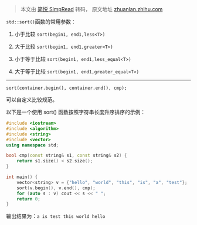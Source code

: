 > 本文由 [简悦 SimpRead](http://ksria.com/simpread/) 转码， 原文地址 [zhuanlan.zhihu.com](https://zhuanlan.zhihu.com/p/615321693)

`std::sort()`函数的常用参数：

1. 小于比较
`sort(begin1, end1,less<T>)`

2. 大于比较
`sort(begin1, end1,greater<T>)`

3. 小于等于比较
`sort(begin1, end1,less_equal<T>)`

4. 大于等于比较
`sort(begin1, end1,greater_equal<T>)`

---

`sort(container.begin(), container.end(), cmp);`

可以自定义比较规范。

以下是一个使用 sort() 函数按照字符串长度升序排序的示例：

```C++
#include <iostream> 
#include <algorithm> 
#include <string> 
#include <vector> 
using namespace std;

bool cmp(const string& s1, const string& s2) { 
    return s1.size() < s2.size(); 
}

int main() { 
    vector<string> v = {"hello", "world", "this", "is", "a", "test"}; 
    sort(v.begin(), v.end(), cmp); 
    for (auto s : v) cout << s << " "; 
    return 0; 
}


```

输出结果为：`a is test this world hello`
